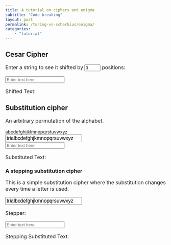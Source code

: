 ```yaml
---
title: A tutorial on ciphers and enigma
subtitle: "Code breaking"
layout: post
permalink: /turing-vs-scherbius/enigma/
categories:
    - "tutorial"
---
```



<style>
.small-input {
    width: 50px;
}

.large-input {
    width: 240px;
    font-size: 16px;
}

p {
    font-size: 16px;
}
</style>

<!-- link to my easy enigma -->

## Cesar Cipher

Enter a string to see it shifted by <input type="number" id="inputK" value="3" placeholder=3 class="small-input"> positions:

<div>
    <input type="text" id="inputTextCesar" placeholder="Enter text here"  onkeypress="checkEnterCesar(event)">
</div>
<p>Shifted Text: <span id="shiftedText"></span></p>

<script>
function checkEnterCesar(event) {
    if (event.key === 'Enter') {
        const input = document.getElementById('inputTextCesar').value;
        const shift = parseInt(document.getElementById('inputK').value);
        let shiftedText = shiftCipher(input, shift);
        document.getElementById('shiftedText').innerText = shiftedText;
    }
}

function shiftCipher(input, shift) {
    // assume only lower case
    const alphabet = 'abcdefghijklmnopqrstuvwxyz';

    let shiftedText = '';

    for (let i = 0; i < input.length; i++) {
        const char = input[i];
        const index = alphabet.indexOf(char);
        if (index === -1) {
            shiftedText += char;
            continue;
        } else {
            const newIndex = (index + shift) % 26;
            shiftedText += alphabet[newIndex];
        }
    }
    return shiftedText;
}

</script>



## Substitution cipher

An arbitrary permutation of the alphabet.

<div>
abcdefghijklmnopqrstuvwxyz<br>
<input type="text" id="inputSubstitution" placeholder="trialbcdefghjkmnopqrsuvwxyz" value="trialbcdefghjkmnopqrsuvwxyz" class="large-input">
</div>

<div>
    <input type="text" id="inputTextSubstitution" placeholder="Enter text here"  onkeypress="checkEnterSubstitution(event)">
</div>

<p>Substituted Text: <span 
id="substitutedText"></span></p>

<script>
function checkEnterSubstitution(event) {
    if (event.key === 'Enter') {
        const input = document.getElementById('inputTextSubstitution').value;
        const substitution = document.getElementById('inputSubstitution').value;
        let result = substitutionCipher(input, substitution);
        document.getElementById('substitutedText').innerText = result;
    }
}

function substitutionCipher(input, substitution) {
    // assume only lower case
    const alphabet = 'abcdefghijklmnopqrstuvwxyz';

    // if first letter of substitution is 't', then 'a' is replaced with 't' 

    let result = '';

    for (let i = 0; i < input.length; i++) {
        const char = input[i];
        const index = substitution.indexOf(char);
        if (index === -1) {
            result += char;
            continue;
        } else {
            result += alphabet[index];
        }
    }

    return result;
}
</script>


### A stepping substitution cipher

This is a simple substitution cipher where the substitution changes every time a letter is used.

<div>
<input type="text" id="inputSteppingSubstitution" placeholder="trialbcdefghjkmnopqrsuvwxyz" value="trialbcdefghjkmnopqrsuvwxyz" class="large-input">
<p>Stepper:<span id="counter"></span></p>
</div>

<div>
    <input type="text" id="inputTextStepping" placeholder="Enter text here"  onkeypress="checkEnterStepping(event)">
</div>

<p>Stepping Substituted Text: <span id="steppingSubstitutedText"></span></p>

<script>
let counter = 0;
document.getElementById('counter').innerText = counter;
function checkEnterStepping(event) {
    if (event.key === 'Enter') {
        counter += 1;
        document.getElementById('counter').innerText = counter;

        const input = document.getElementById('inputTextStepping').value;
        const substitution = document.getElementById('inputSteppingSubstitution').value;
        let result = substitutionCipher(input, substitution);
        document.getElementById('steppingSubstitutedText').innerText = result;

        // update the substitution by shifting it by one
        let updated_sub = shiftCipher(substitution, 1);
        document.getElementById('inputSteppingSubstitution').value = updated_sub;
    }
}
</script>